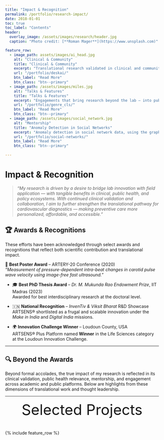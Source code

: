 ```yaml
---
title: "Impact & Recognition"
permalink: /portfolio/research-impact/
date: 2018-01-01
toc: true
toc_label: "Contents"
header:
  overlay_image: /assets/images/research/header.jpg
  caption: "Photo credit: [**Roman Mager**](https://www.unsplash.com)"

feature_row:
  - image_path: assets/images/ai_head.jpg
    alt: "Clinical & Community"
    title: "Clinical & Community"
    excerpt: "Translational research validated in clinical and community settings for deployment and creating health impact."
    url: "/portfolio/deskai/"
    btn_label: "Read More"
    btn_class: "btn--primary"	
  - image_path: /assets/images/miles.jpg
    alt: "Talks & Features"
    title: "Talks & Features"
    excerpt: "Engagements that bring research beyond the lab — into public discourse and professional dialogue."
    url: "/portfolio/genre_cls/"
    btn_label: "Read More"
    btn_class: "btn--primary"	
  - image_path: /assets/images/social_network.jpg
    alt: "Mentorship"
    title: "Anomaly Detection in Social Networks"
    excerpt: "Anomaly detection in social network data, using the graph resistance."
    url: "/portfolio/social-networks/"
    btn_label: "Read More"
    btn_class: "btn--primary"
    
---
```


# Impact & Recognition

> _“My research is driven by a desire to bridge lab innovation with field application — with tangible benefits in clinical, public health, and policy ecosystems. With continued clinical validation and collaboration, I aim to further strengthen the translational pathway for cardiovascular diagnostics — making preventive care more personalized, affordable, and accessible.”_


## 🏆 Awards & Recognitions

These efforts have been acknowledged through select awards and recognitions that reflect both scientific contribution and translational impact.

🏅 **Best Poster Award** – ARTERY-20 Conference (2020)  
  _“Measurement of pressure-dependent intra-beat changes in carotid pulse wave velocity using image-free fast ultrasound.”_

- 🎓 **Best PhD Thesis Award** – *Dr. M. Mukunda Rao Endowment Prize*, IIT Madras (2023)  
  Awarded for best interdisciplinary research at the doctoral level.

- 🇮🇳 **National Recognition** – *InvenTiv & Viksit Bharat* R&D Showcase  
  ARTSENS® shortlisted as a frugal and scalable innovation under the *Make in India* and *Digital India* missions.

- 🌍 **Innovation Challenge Winner** – Loudoun County, USA  
  ARTSENS® Plus Platform named **Winner** in the Life Sciences category at the Loudoun Innovation Challenge.

---

## 🔍 Beyond the Awards

Beyond formal accolades, the true impact of my research is reflected in its clinical validation, public health relevance, mentorship, and engagement across academic and public platforms. Below are highlights from these dimensions of translational work and thought leadership.

---

<div style="margin-bottom:1cm" align="center"><font size="55">Selected Projects</font></div>

{% include feature_row %}
